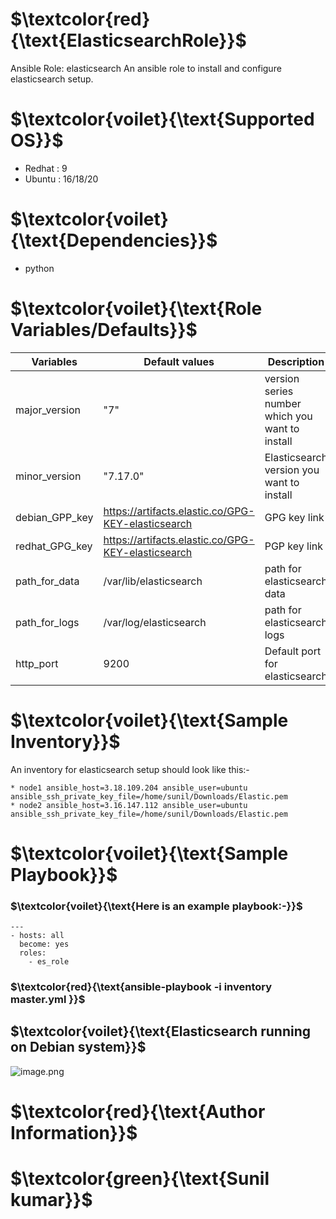 # $`\textcolor{red}{\text{ElasticsearchRole}}`$ #

Ansible Role: elasticsearch
An ansible role to install and configure elasticsearch  setup.

# $`\textcolor{voilet}{\text{Supported OS}}`$ #
* Redhat : 9
* Ubuntu : 16/18/20
# $`\textcolor{voilet}{\text{Dependencies}}`$ #
* python

# $`\textcolor{voilet}{\text{Role Variables/Defaults}}`$ #

| Variables            | Default values| Description|
| -------------        | ------------- | -------- |
| major_version        | "7"             |version series number which you want to install|
| minor_version        | "7.17.0"        | Elasticsearch version you want to install  |
| debian_GPP_key       | https://artifacts.elastic.co/GPG-KEY-elasticsearch|  GPG key link|
| redhat_GPG_key       | https://artifacts.elastic.co/GPG-KEY-elasticsearch| PGP key link|
| path_for_data        | /var/lib/elasticsearch | path for elasticsearch data |
| path_for_logs        | /var/log/elasticsearch | path for elasticsearch logs |
| http_port            | 9200                   | Default port for elasticsearch |


# $`\textcolor{voilet}{\text{Sample Inventory}}`$ 
An inventory for elasticsearch setup should look like this:-
```shell
* node1 ansible_host=3.18.109.204 ansible_user=ubuntu ansible_ssh_private_key_file=/home/sunil/Downloads/Elastic.pem
* node2 ansible_host=3.16.147.112 ansible_user=ubuntu ansible_ssh_private_key_file=/home/sunil/Downloads/Elastic.pem
```
# $`\textcolor{voilet}{\text{Sample Playbook}}`$
### $`\textcolor{voilet}{\text{Here is an example playbook:-}}`$ 
```shell
---
- hosts: all
  become: yes
  roles:
    - es_role
```
### $`\textcolor{red}{\text{ansible-playbook -i inventory master.yml }}`$

## $`\textcolor{voilet}{\text{Elasticsearch running on Debian system}}`$
![image.png](./image.png)



# $`\textcolor{red}{\text{Author Information}}`$ 
# $`\textcolor{green}{\text{Sunil kumar}}`$

